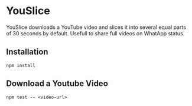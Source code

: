 # YouSlice

YouSlice downloads a YouTube video and slices it into several equal parts of 30 seconds by default. Usefull to share full videos on WhatApp status.

## Installation

```
npm install
```

## Download a Youtube Video

```
npm test -- <video-url>
```
